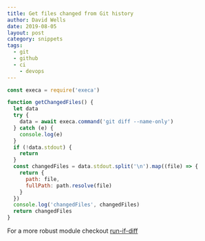 ```yaml
---
title: Get files changed from Git history
author: David Wells
date: 2019-08-05
layout: post
category: snippets
tags:
  - git
  - github
  - ci
 	- devops
---
```



```js
const execa = require('execa')

function getChangedFiles() {
  let data
  try {
    data = await execa.command('git diff --name-only')
  } catch (e) {
    console.log(e)
  }
  if (!data.stdout) {
    return
  }
  const changedFiles = data.stdout.split('\n').map((file) => {
    return {
      path: file,
      fullPath: path.resolve(file)
    }
  })
  console.log('changedFiles', changedFiles)
  return changedFiles
}

```


For a more robust module checkout [run-if-diff](https://github.com/jameslnewell/run-if-diff)